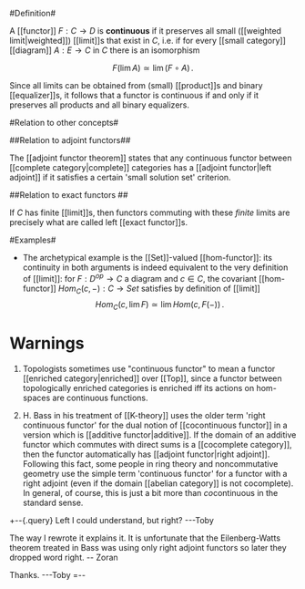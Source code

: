 #Definition#

A [[functor]] $F :  C \to D$ is **continuous** if it preserves all small ([[weighted limit|weighted]]) [[limit]]s that exist in $C$, i.e. if for 
every [[small category]] [[diagram]] $A : E \to C$ in $C$ there is an isomorphism

$$
  F(\lim A) \simeq \lim (F\circ A)
  \,.
$$

Since all limits can be obtained from (small) [[product]]s and binary [[equalizer]]s, it follows that a functor is continuous if and only if it preserves all products and all binary equalizers.

#Relation to other concepts#


##Relation to adjoint functors##

The [[adjoint functor theorem]] states that any continuous functor between [[complete category|complete]] categories has a [[adjoint functor|left adjoint]] if it satisfies a certain 'small solution set' criterion.

##Relation to exact functors ##

If $C$ has finite [[limit]]s, then functors commuting 
with these _finite_ limits are precisely what are
called left [[exact functor]]s.


#Examples#

* The archetypical example is the [[Set]]-valued [[hom-functor]]: its continuity in both arguments is indeed equivalent to the very definition of [[limit]]: for 
$F : D^{op} \to C$ a diagram and $c \in C$, the covariant [[hom-functor]] $Hom_C(c,-) : C \to Set$ satisfies by definition of [[limit]]
$$
  Hom_C(c, \lim F)
  \simeq
  \lim Hom(c,F(-))
  \,.
$$

# Warnings #

1. Topologists sometimes use "continuous functor" to mean a functor [[enriched category|enriched]] over [[Top]], since a functor between topologically enriched categories is enriched iff its actions on hom-spaces are continuous functions.

2. H. Bass in his treatment of [[K-theory]] uses the older term 'right continuous functor' for the dual notion of [[cocontinuous functor]] in a version which is [[additive functor|additive]]. If the domain of an additive functor which commutes with direct sums is a [[cocomplete category]], then the functor automatically has [[adjoint functor|right adjoint]]. Following this fact, some people in ring theory and noncommutative geometry use the simple term 'continuous functor' for a functor with a right adjoint (even if the domain [[abelian category]] is not cocomplete). In general, of course, this is just a bit more than *co*continuous in the standard sense.

+--{.query}
Left I could understand, but right?  ---Toby

The way I rewrote it explains it. It is unfortunate that the Eilenberg-Watts theorem treated in Bass was using only right adjoint functors so later they dropped word right. -- Zoran

Thanks.  ---Toby
=--